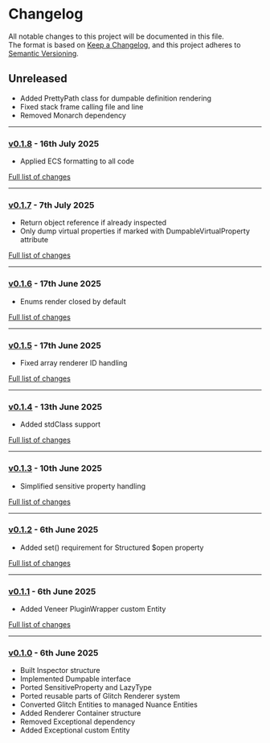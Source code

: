 # Changelog

All notable changes to this project will be documented in this file.<br>
The format is based on [Keep a Changelog](https://keepachangelog.com/en/1.0.0/),
and this project adheres to [Semantic Versioning](https://semver.org/spec/v2.0.0.html).

## Unreleased
- Added PrettyPath class for dumpable definition rendering
- Fixed stack frame calling file and line
- Removed Monarch dependency

---

### [v0.1.8](https://github.com/decodelabs/nuance/commits/v0.1.8) - 16th July 2025

- Applied ECS formatting to all code

[Full list of changes](https://github.com/decodelabs/nuance/compare/v0.1.7...v0.1.8)

---

### [v0.1.7](https://github.com/decodelabs/nuance/commits/v0.1.7) - 7th July 2025

- Return object reference if already inspected
- Only dump virtual properties if marked with DumpableVirtualProperty attribute

[Full list of changes](https://github.com/decodelabs/nuance/compare/v0.1.6...v0.1.7)

---

### [v0.1.6](https://github.com/decodelabs/nuance/commits/v0.1.6) - 17th June 2025

- Enums render closed by default

[Full list of changes](https://github.com/decodelabs/nuance/compare/v0.1.5...v0.1.6)

---

### [v0.1.5](https://github.com/decodelabs/nuance/commits/v0.1.5) - 17th June 2025

- Fixed array renderer ID handling

[Full list of changes](https://github.com/decodelabs/nuance/compare/v0.1.4...v0.1.5)

---

### [v0.1.4](https://github.com/decodelabs/nuance/commits/v0.1.4) - 13th June 2025

- Added stdClass support

[Full list of changes](https://github.com/decodelabs/nuance/compare/v0.1.3...v0.1.4)

---

### [v0.1.3](https://github.com/decodelabs/nuance/commits/v0.1.3) - 10th June 2025

- Simplified sensitive property handling

[Full list of changes](https://github.com/decodelabs/nuance/compare/v0.1.2...v0.1.3)

---

### [v0.1.2](https://github.com/decodelabs/nuance/commits/v0.1.2) - 6th June 2025

- Added set() requirement for Structured $open property

[Full list of changes](https://github.com/decodelabs/nuance/compare/v0.1.1...v0.1.2)

---

### [v0.1.1](https://github.com/decodelabs/nuance/commits/v0.1.1) - 6th June 2025

- Added Veneer PluginWrapper custom Entity

[Full list of changes](https://github.com/decodelabs/nuance/compare/v0.1.0...v0.1.1)

---

### [v0.1.0](https://github.com/decodelabs/nuance/commits/v0.1.0) - 6th June 2025

- Built Inspector structure
- Implemented Dumpable interface
- Ported SensitiveProperty and LazyType
- Ported reusable parts of Glitch Renderer system
- Converted Glitch Entities to managed Nuance Entities
- Added Renderer Container structure
- Removed Exceptional dependency
- Added Exceptional custom Entity
